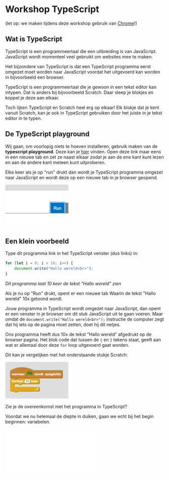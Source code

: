 # Workshop TypeScript

(let op: we maken tijdens deze workshop gebruik van [Chrome](https://www.google.nl/chrome/browser/desktop/index.html)!)

## Wat is TypeScript

TypeScript is een programmeertaal die een uitbreiding is van JavaScript. JavaScript wordt momenteel veel gebruikt om websites mee te maken. 

Het bijzondere van TypeScript is dat een TypeScript programma eerst omgezet moet worden naar JavaScript voordat het uitgevoerd kan worden in bijvoorbeeld een browser.

TypeScript is een programmeertaal die je gewoon in een tekst editor kan intypen. Dat is anders bij bijvoorbeeld Scratch. Daar sleep je blokjes en koppel je deze aan elkaar.

Toch lijken TypeScript en Scratch heel erg op elkaar! Elk blokje dat je kent vanuit Scratch, kan je ook in TypeScript gebruiken door het juiste in je tekst editor in te typen.

## De TypeScript playground

Wij gaan, om voorlopig niets te hoeven installeren, gebruik maken van de **typescript playground**. Deze kan je [hier](https://www.typescriptlang.org/play/) vinden. Open deze link maar eens in een nieuwe tab en zet ze naast elkaar zodat je aan de ene kant kunt lezen en aan de andere kant meteen kunt uitproberen.

Elke keer als je op "run" drukt dan wordt je TypeScript programma omgezet naar JavaScript en wordt deze op een nieuwe tab in je browser geopend.

<img src="images/run.png" width="200">

## Een klein voorbeeld

Type dit programma link in het TypeScript venster (dus links) in:

```typescript
for (let i = 0; i < 10; i++) {
    document.write("Hallo wereld<br>");
}
```

*Dit programma laat 10 keer de tekst "Hallo wereld" zien*

Als je nu op "Run" drukt, opent er een nieuwe tab Waarin de tekst "Hallo wereld" 10x getoond wordt.

Jouw programma in TypeScript wordt omgezet naar JavaScript, dan opent er een venster in je browser om dit stuk JavaScript uit te gaan voeren. Maar omdat de `document.write("Hallo wereld<br>");` instructie de computer zegt dat hij iets op de pagina moet zetten, doet hij dit netjes.

Ons programma heeft dus 10x de tekst "Hallo wereld" afgedrukt op de browser pagina. Het blok code dat tussen de `{` en `}` 
tekens staat, geeft aan wat er allemaal door deze `for` loop uitgevoerd gaat worden.

Dit kan je vergelijken met het onderstaande stukje Scratch:

<img src="images/voorbeeld.png" width="200">

Zie je de overeenkomst met het programma in TypeScript?

Voordat we nu helemaal de diepte in duiken, gaan we echt bij het begin beginnen: variabelen. 

![Ga door naar variabelen](begin.md)
